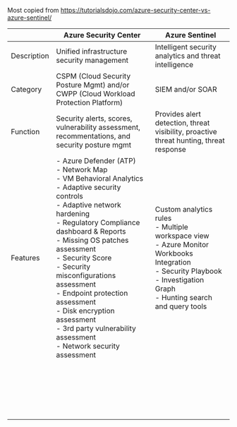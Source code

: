 Most copied from https://tutorialsdojo.com/azure-security-center-vs-azure-sentinel/

|   | Azure Security Center  | Azure Sentinel  |
|---|---|---|
| Description  | Unified infrastructure security management   | Intelligent security analytics and threat intelligence   |
| Category  | CSPM (Cloud Security Posture Mgmt) and/or CWPP (Cloud Workload Protection Platform)  | SIEM and/or SOAR  |
| Function  | Security alerts, scores, vulnerability assessment, recommentations, and security posture mgmt  | Provides alert detection, threat visibility, proactive threat hunting, threat response  |
| Features  | - Azure Defender (ATP) <br /> - Network Map <br /> - VM Behavioral Analytics <br /> - Adaptive security controls <br /> - Adaptive network hardening <br /> - Regulatory Compliance dashboard & Reports <br /> - Missing OS patches assessment <br /> - Security Score <br /> - Security misconfigurations assessment <br /> - Endpoint protection assessment <br /> - Disk encryption assessment <br /> - 3rd party vulnerability assessment <br /> - Network security assessment | Custom analytics rules <br /> - Multiple workspace view <br /> - Azure Monitor Workbooks Integration <br /> - Security Playbook <br /> - Investigation Graph <br /> - Hunting search and query tools  |
|   |   |   |
|   |   |   |
|   |   |   |
|   |   |   |
|   |   |   |
|   |   |   |
|   |   |   |
|   |   |   |
|   |   |   |
|   |   |   |
|   |   |   |
|   |   |   |
|   |   |   |
|   |   |   |
|   |   |   |
|   |   |   |
|   |   |   |
|   |   |   |
|   |   |   |
|   |   |   |
|   |   |   |
|   |   |   |
